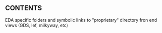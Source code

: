 ## CONTENTS
EDA specific folders and symbolic links to "proprietary" directory fron end views (GDS, lef, milkyway, etc) 

